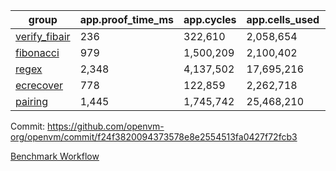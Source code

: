 | group | app.proof_time_ms | app.cycles | app.cells_used | leaf.proof_time_ms | leaf.cycles | leaf.cells_used |
| -- | -- | -- | -- | -- | -- | -- |
| [verify_fibair](https://github.com/openvm-org/openvm/blob/benchmark-results/benchmarks-pr/2168/verify_fibair-f24f3820094373578e8e2554513fa0427f72fcb3.md) | 236 |  322,610 |  2,058,654 |- | - | - |
| [fibonacci](https://github.com/openvm-org/openvm/blob/benchmark-results/benchmarks-pr/2168/fibonacci-f24f3820094373578e8e2554513fa0427f72fcb3.md) | 979 |  1,500,209 |  2,100,402 |- | - | - |
| [regex](https://github.com/openvm-org/openvm/blob/benchmark-results/benchmarks-pr/2168/regex-f24f3820094373578e8e2554513fa0427f72fcb3.md) | 2,348 |  4,137,502 |  17,695,216 |- | - | - |
| [ecrecover](https://github.com/openvm-org/openvm/blob/benchmark-results/benchmarks-pr/2168/ecrecover-f24f3820094373578e8e2554513fa0427f72fcb3.md) | 778 |  122,859 |  2,262,718 |- | - | - |
| [pairing](https://github.com/openvm-org/openvm/blob/benchmark-results/benchmarks-pr/2168/pairing-f24f3820094373578e8e2554513fa0427f72fcb3.md) | 1,445 |  1,745,742 |  25,468,210 |- | - | - |


Commit: https://github.com/openvm-org/openvm/commit/f24f3820094373578e8e2554513fa0427f72fcb3

[Benchmark Workflow](https://github.com/openvm-org/openvm/actions/runs/18684149313)
